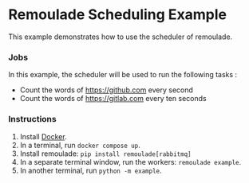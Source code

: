 # Remoulade Scheduling Example

This example demonstrates how to use the scheduler of remoulade.

### Jobs
In this example, the scheduler will be used to run the following tasks :
- Count the words of https://github.com every second
- Count the words of https://gitlab.com every ten seconds

### Instructions

1. Install [Docker][docker].
1. In a terminal, run `docker compose up`.
1. Install remoulade: `pip install remoulade[rabbitmq]`
1. In a separate terminal window, run the workers: `remoulade example`.
1. In another terminal, run `python -m example`.


[docker]: https://docs.docker.com/engine/install/
